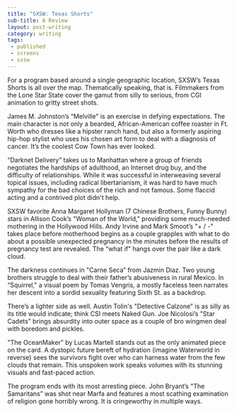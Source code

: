 ```yaml
---
title: "SXSW: Texas Shorts"
sub-title: A Review
layout: post-writing
category: writing
tags:
 - published
 - screens
 - sxsw
---
```


For a program based around a single geographic location, SXSW’s Texas Shorts is all over the map. Thematically speaking, that is. Filmmakers from the Lone Star State cover the gamut from silly to serious, from CGI animation to gritty street shots.

James M. Johnston’s “Melville" is an exercise in defying expectations. The main character is not only a bearded, African-American coffee roaster in Ft. Worth who dresses like a hipster ranch hand, but also a formerly aspiring hip-hop stylist who uses his chosen art form to deal with a diagnosis of cancer. It’s the coolest Cow Town has ever looked.

“Darknet Delivery” takes us to Manhattan where a group of friends negotiates the hardships of adulthood, an Internet drug buy, and the difficulty of relationships. While it was successful in interweaving several topical issues, including radical libertarianism, it was hard to have much sympathy for the bad choices of the rich and not famous. Some flaccid acting and a contrived plot didn't help.

SXSW favorite Anna Margaret Hollyman (7 Chinese Brothers, Funny Bunny) stars in Allison Cook’s "Woman of the World," providing some much-needed mothering in the Hollywood Hills. Andy Irvine and Mark Smoot’s "+ / -" takes place before motherhood begins as a couple grapples with what to do about a possible unexpected pregnancy in the minutes before the results of pregnancy test are revealed. The “what if” hangs over the pair like a dark cloud.

The darkness continues in "Carne Seca” from Jazmin Diaz. Two young brothers struggle to deal with their father’s abusiveness in rural Mexico. In “Squirrel," a visual poem by Tomas Vengris, a mostly faceless teen narrates her descent into a sordid sexuality featuring Sixth St. as a backdrop.

There’s a lighter side as well. Austin Tolin's "Detective Calzone" is as silly as its title would indicate; think CSI meets Naked Gun. Joe Nicolosi’s "Star Cadets" brings absurdity into outer space as a couple of bro wingmen deal with boredom and pickles.

"The OceanMaker” by Lucas Martell stands out as the only animated piece on the card. A dystopic future bereft of hydration (imagine Waterworld in reverse) sees the survivors fight over who can harness water from the few clouds that remain. This unspoken work speaks volumes with its stunning visuals and fast-paced action.

The program ends with its most arresting piece. John Bryant’s "The Samaritans” was shot near Marfa and features a most scathing examination of religion gone horribly wrong. It is cringeworthy in multiple ways.


<!-- <a href="" target="blank">
  <img src="" alt="">
</a> -->

<!-- (Originally published by the Austin Chronicle on XXXXXX under the title [title](http).) -->